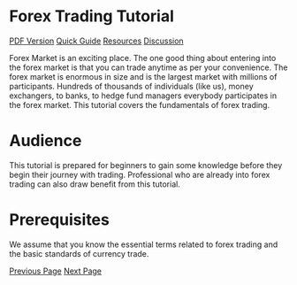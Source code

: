 # Forex Trading Tutorial
[PDF Version](../forex_trading/forex_trading_pdf_version.md)
[Quick Guide](../forex_trading/forex_trading_quick_guide.md)
[Resources](../forex_trading/forex_trading_useful_resources.md)
[Discussion](../forex_trading/forex_trading_discussion.md)

Forex Market is an exciting place. The one good thing about entering into the forex market is that you can trade anytime as per your convenience. The forex market is enormous in size and is the largest market with millions of participants. Hundreds of thousands of individuals (like us), money exchangers, to banks, to hedge fund managers everybody participates in the forex market. This tutorial covers the fundamentals of forex trading.

# Audience
This tutorial is prepared for beginners to gain some knowledge before they begin their journey with trading. Professional who are already into forex trading can also draw benefit from this tutorial.

# Prerequisites
We assume that you know the essential terms related to forex trading and the basic standards of currency trade.


[Previous Page](../forex_trading/index.md) [Next Page](../forex_trading/forex_trading_introduction.md) 
